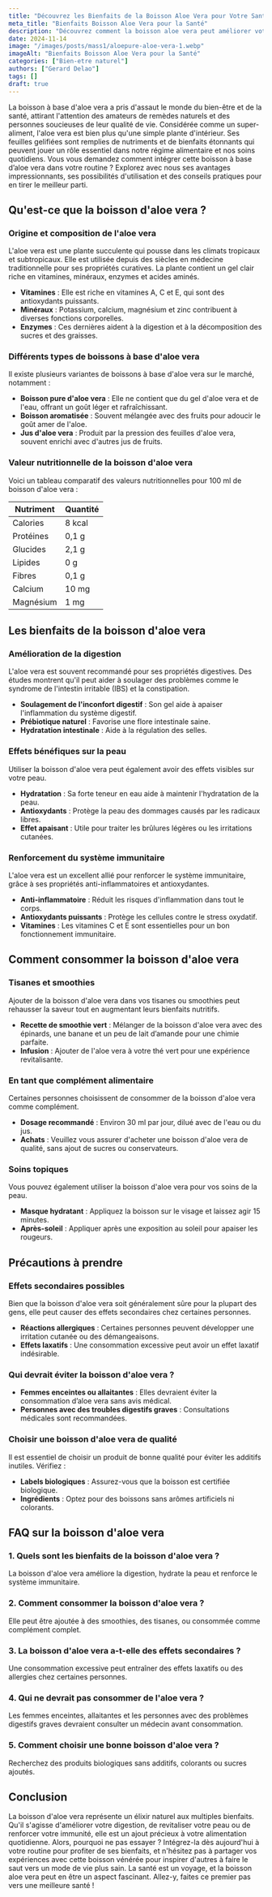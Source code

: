```yaml
---
title: "Découvrez les Bienfaits de la Boisson Aloe Vera pour Votre Santé"
meta_title: "Bienfaits Boisson Aloe Vera pour la Santé"
description: "Découvrez comment la boisson aloe vera peut améliorer votre santé, favoriser la digestion et revitaliser votre peau."
date: 2024-11-14
image: "/images/posts/mass1/aloepure-aloe-vera-1.webp"
imageAlt: "Bienfaits Boisson Aloe Vera pour la Santé"
categories: ["Bien-etre naturel"]
authors: ["Gerard Delao"]
tags: []
draft: true
---
```


La boisson à base d'aloe vera a pris d'assaut le monde du bien-être et de la santé, attirant l'attention des amateurs de remèdes naturels et des personnes soucieuses de leur qualité de vie. Considérée comme un super-aliment, l'aloe vera est bien plus qu'une simple plante d'intérieur. Ses feuilles gelifiées sont remplies de nutriments et de bienfaits étonnants qui peuvent jouer un rôle essentiel dans notre régime alimentaire et nos soins quotidiens. Vous vous demandez comment intégrer cette boisson à base d’aloe vera dans votre routine ? Explorez avec nous ses avantages impressionnants, ses possibilités d'utilisation et des conseils pratiques pour en tirer le meilleur parti.

## Qu'est-ce que la boisson d'aloe vera ?

### Origine et composition de l'aloe vera

L'aloe vera est une plante succulente qui pousse dans les climats tropicaux et subtropicaux. Elle est utilisée depuis des siècles en médecine traditionnelle pour ses propriétés curatives. La plante contient un gel clair riche en vitamines, minéraux, enzymes et acides aminés.

- **Vitamines** : Elle est riche en vitamines A, C et E, qui sont des antioxydants puissants.
- **Minéraux** : Potassium, calcium, magnésium et zinc contribuent à diverses fonctions corporelles.
- **Enzymes** : Ces dernières aident à la digestion et à la décomposition des sucres et des graisses.

### Différents types de boissons à base d'aloe vera

Il existe plusieurs variantes de boissons à base d'aloe vera sur le marché, notamment :

- **Boisson pure d'aloe vera** : Elle ne contient que du gel d'aloe vera et de l'eau, offrant un goût léger et rafraîchissant.
- **Boisson aromatisée** : Souvent mélangée avec des fruits pour adoucir le goût amer de l'aloe.
- **Jus d'aloe vera** : Produit par la pression des feuilles d'aloe vera, souvent enrichi avec d'autres jus de fruits.

### Valeur nutritionnelle de la boisson d'aloe vera

Voici un tableau comparatif des valeurs nutritionnelles pour 100 ml de boisson d'aloe vera :

| Nutriment       | Quantité   |
|----------------|------------|
| Calories       | 8 kcal     |
| Protéines      | 0,1 g      |
| Glucides       | 2,1 g      |
| Lipides        | 0 g        |
| Fibres         | 0,1 g      |
| Calcium        | 10 mg      |
| Magnésium      | 1 mg       |

## Les bienfaits de la boisson d'aloe vera

### Amélioration de la digestion

L'aloe vera est souvent recommandé pour ses propriétés digestives. Des études montrent qu'il peut aider à soulager des problèmes comme le syndrome de l'intestin irritable (IBS) et la constipation.

- **Soulagement de l'inconfort digestif** : Son gel aide à apaiser l'inflammation du système digestif.
- **Prébiotique naturel** : Favorise une flore intestinale saine.
- **Hydratation intestinale** : Aide à la régulation des selles.

### Effets bénéfiques sur la peau

Utiliser la boisson d'aloe vera peut également avoir des effets visibles sur votre peau.

- **Hydratation** : Sa forte teneur en eau aide à maintenir l'hydratation de la peau.
- **Antioxydants** : Protège la peau des dommages causés par les radicaux libres.
- **Effet apaisant** : Utile pour traiter les brûlures légères ou les irritations cutanées.

### Renforcement du système immunitaire

L'aloe vera est un excellent allié pour renforcer le système immunitaire, grâce à ses propriétés anti-inflammatoires et antioxydantes.

- **Anti-inflammatoire** : Réduit les risques d'inflammation dans tout le corps.
- **Antioxydants puissants** : Protège les cellules contre le stress oxydatif.
- **Vitamines** : Les vitamines C et E sont essentielles pour un bon fonctionnement immunitaire.

## Comment consommer la boisson d'aloe vera

### Tisanes et smoothies

Ajouter de la boisson d'aloe vera dans vos tisanes ou smoothies peut rehausser la saveur tout en augmentant leurs bienfaits nutritifs.

- **Recette de smoothie vert** : Mélanger de la boisson d'aloe vera avec des épinards, une banane et un peu de lait d’amande pour une chimie parfaite.
- **Infusion** : Ajouter de l'aloe vera à votre thé vert pour une expérience revitalisante.

### En tant que complément alimentaire

Certaines personnes choisissent de consommer de la boisson d'aloe vera comme complément.

- **Dosage recommandé** : Environ 30 ml par jour, dilué avec de l'eau ou du jus.
- **Achats** : Veuillez vous assurer d'acheter une boisson d'aloe vera de qualité, sans ajout de sucres ou conservateurs.

### Soins topiques

Vous pouvez également utiliser la boisson d'aloe vera pour vos soins de la peau.

- **Masque hydratant** : Appliquez la boisson sur le visage et laissez agir 15 minutes.
- **Après-soleil** : Appliquer après une exposition au soleil pour apaiser les rougeurs.

## Précautions à prendre

### Effets secondaires possibles

Bien que la boisson d'aloe vera soit généralement sûre pour la plupart des gens, elle peut causer des effets secondaires chez certaines personnes.

- **Réactions allergiques** : Certaines personnes peuvent développer une irritation cutanée ou des démangeaisons.
- **Effets laxatifs** : Une consommation excessive peut avoir un effet laxatif indésirable.

### Qui devrait éviter la boisson d'aloe vera ?

- **Femmes enceintes ou allaitantes** : Elles devraient éviter la consommation d’aloe vera sans avis médical.
- **Personnes avec des troubles digestifs graves** : Consultations médicales sont recommandées.

### Choisir une boisson d'aloe vera de qualité

Il est essentiel de choisir un produit de bonne qualité pour éviter les additifs inutiles. Vérifiez :

- **Labels biologiques** : Assurez-vous que la boisson est certifiée biologique.
- **Ingrédients** : Optez pour des boissons sans arômes artificiels ni colorants.

## FAQ sur la boisson d'aloe vera

### 1. Quels sont les bienfaits de la boisson d'aloe vera ?
La boisson d'aloe vera améliore la digestion, hydrate la peau et renforce le système immunitaire.

### 2. Comment consommer la boisson d'aloe vera ?
Elle peut être ajoutée à des smoothies, des tisanes, ou consommée comme complément complet.

### 3. La boisson d'aloe vera a-t-elle des effets secondaires ?
Une consommation excessive peut entraîner des effets laxatifs ou des allergies chez certaines personnes.

### 4. Qui ne devrait pas consommer de l'aloe vera ?
Les femmes enceintes, allaitantes et les personnes avec des problèmes digestifs graves devraient consulter un médecin avant consommation.

### 5. Comment choisir une bonne boisson d'aloe vera ?
Recherchez des produits biologiques sans additifs, colorants ou sucres ajoutés.

## Conclusion

La boisson d'aloe vera représente un élixir naturel aux multiples bienfaits. Qu'il s'agisse d'améliorer votre digestion, de revitaliser votre peau ou de renforcer votre immunité, elle est un ajout précieux à votre alimentation quotidienne. Alors, pourquoi ne pas essayer ? Intégrez-la dès aujourd'hui à votre routine pour profiter de ses bienfaits, et n'hésitez pas à partager vos expériences avec cette boisson vénérée pour inspirer d'autres à faire le saut vers un mode de vie plus sain. La santé est un voyage, et la boisson aloe vera peut en être un aspect fascinant. Allez-y, faites ce premier pas vers une meilleure santé !

